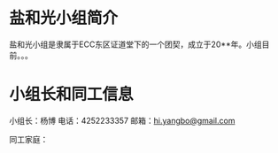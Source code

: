 # 盐和光小组简介

盐和光小组是隶属于ECC东区证道堂下的一个团契，成立于20**年。小组目前。。。 

# 小组长和同工信息

小组长：杨博 电话：4252233357 邮箱：hi.yangbo@gmail.com

同工家庭：
